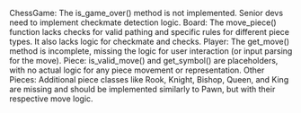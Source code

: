 ChessGame: The is_game_over() method is not implemented. Senior devs need to implement checkmate detection logic.
Board: The move_piece() function lacks checks for valid pathing and specific rules for different piece types. It also lacks logic for checkmate and checks.
Player: The get_move() method is incomplete, missing the logic for user interaction (or input parsing for the move).
Piece: is_valid_move() and get_symbol() are placeholders, with no actual logic for any piece movement or representation.
Other Pieces: Additional piece classes like Rook, Knight, Bishop, Queen, and King are missing and should be implemented similarly to Pawn, but with their respective move logic.
